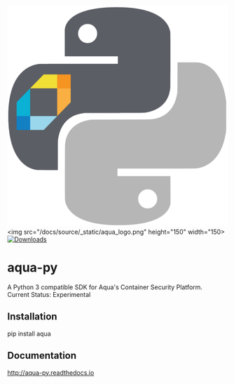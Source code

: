 ![alt tag](/docs/source/_static/aqua_logo.png?raw=true "aqua-py")
<img src="/docs/source/_static/aqua_logo.png" height="150" width="150>
[![Downloads](https://pepy.tech/badge/aqua)](https://pepy.tech/project/aqua)

aqua-py
====

A Python 3 compatible SDK for Aqua's Container Security Platform.<br/>
Current Status: Experimental

## Installation
pip install aqua

## Documentation
http://aqua-py.readthedocs.io
